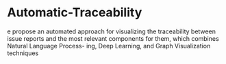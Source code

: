 # Automatic-Traceability
e propose an automated approach for visualizing the traceability between issue reports and the most relevant components for them, which combines Natural Language Process- ing, Deep Learning, and Graph Visualization techniques 
